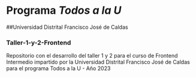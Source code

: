 # Programa *Todos a la U*
##Universidad Distrital Francisco José de Caldas
### Taller-1-y-2-Frontend

Repositorio con el desarrollo del taller 1 y 2 para el curso de Frontend Intermedio impartido por la Universidad Distrital 
Francisco José de Caldas para el programa Todos a la U - Año 2023
